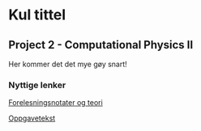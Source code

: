 # Kul tittel
## Project 2 - Computational Physics II
Her kommer det det mye gøy snart!


### Nyttige lenker

[Forelesningsnotater og teori](http://compphysics.github.io/ComputationalPhysics2/doc/LectureNotes/_build/html/intro.html)

[Oppgavetekst](http://compphysics.github.io/ComputationalPhysics2/doc/Projects/2021/Project2/Project2ML/pdf/Project2ML.pdf)
